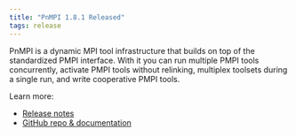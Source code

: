 ```yaml
---
title: "PnMPI 1.8.1 Released"
tags: release
---
```


PnMPI is a dynamic MPI tool infrastructure that builds on top of the standardized PMPI interface. With it you can run multiple PMPI tools concurrently, activate PMPI tools without relinking, multiplex toolsets during a single run, and write cooperative PMPI tools.

Learn more:
- [Release notes](https://github.com/LLNL/PnMPI/releases/tag/v1.8.1)
- [GitHub repo & documentation](https://github.com/LLNL/PnMPI)
